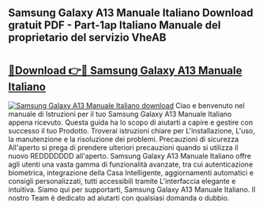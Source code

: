 ## Samsung Galaxy A13 Manuale Italiano Download gratuit PDF - Part-1ap Italiano Manuale del proprietario del servizio VheAB

# <h2><a href="http://dffid8i.blite.top/?on=Samsung+Galaxy+A13+Manuale+Italiano">🔗Download 👉🔴 Samsung Galaxy A13 Manuale Italiano</a></h2>

[![Samsung Galaxy A13 Manuale Italiano download](https://i.imgur.com/lujVjoI.png)](http://dffid8i.blite.top/?on=Samsung+Galaxy+A13+Manuale+Italiano)
Ciao e benvenuto nel manuale di Istruzioni per il tuo Samsung Galaxy A13 Manuale Italiano appena ricevuto. Questa guida ha lo scopo di aiutarti a capire e gestire con successo il tuo Prodotto. Troverai istruzioni chiare per L'installazione, L'uso, la manutenzione e la risoluzione dei problemi. Precauzioni di sicurezza All'aperto si prega di prendere ulteriori precauzioni quando si utilizza il nuovo REDDDDDDD all'aperto. Samsung Galaxy A13 Manuale Italiano offre agli utenti una vasta gamma di funzionalità avanzate, tra cui autenticazione biometrica, integrazione della Casa Intelligente, aggiornamenti automatici e consigli personalizzati, tutti accessibili tramite L'interfaccia elegante e intuitiva. Siamo qui per supportarti, Samsung Galaxy A13 Manuale Italiano. Il nostro Team è dedicato ad aiutarti con qualsiasi domanda o dubbio.
